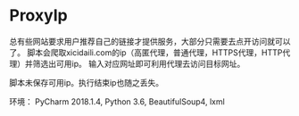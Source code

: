 # ProxyIp



总有些网站要求用户推荐自己的链接才提供服务，大部分只需要去点开访问就可以了。
脚本会爬取xicidaili.com的ip（高匿代理，普通代理，HTTPS代理，HTTP代理）并筛选出可用ip。
输入对应网址即可利用代理去访问目标网址。

脚本未保存可用ip。执行结束ip也随之丢失。

环境：
PyCharm 2018.1.4,
Python 3.6,
BeautifulSoup4,
lxml
